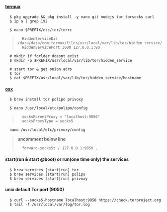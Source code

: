 #### [termux](https://medium.com/alize-in-cryptoland/how-to-run-a-secure-chat-behind-tor-off-of-your-android-phone-be83a678693d)  

```
  $ pkg upgrade && pkg install -y nano git nodejs tor torsocks curl   
  $ ip a | grep 192  

  $ nano $PREFIX/etc/tor/torrc  
```
> ```
>   HiddenServiceDir /data/data/com.termux/files/usr/local/var/lib/tor/hidden_service/
>   HiddenServicePort 3000 127.0.0.1:80
> ```
```
  # mkdir if forlder doesnt exist
  $ mkdir -p $PREFIX/usr/local/var/lib/tor/hidden_service   

  # start tor & get onion adrs
  $ tor
  $ cat $PREFIX/usr/local/var/lib/tor/hidden_service/hostname

```

#### [osx](https://tor.stackexchange.com/questions/20231/new-to-tor-is-not-working)
```
  $ brew install tor polipo privoxy  

  $ nano /usr/local/etc/polipo/config  
```
> ```
>   socksParentProxy = "localhost:9050"
>   socksProxyType = socks5
> ```

```
  nano /usr/local/etc/privoxy/config   
```
> **uncomment below line**   
> ```
>   forward-socks5t / 127.0.0.1:9050 .
> ```

#### start(run & start @boot) or run(one time only) the services   
```
  $ brew services [start|run] tor  
  $ brew services [start|run] polipo  
  $ brew services [start|run] privoxy  
```    

#### unix default Tor port (9050)   
```
  $ curl --socks5-hostname localhost:9050 https://check.torproject.org  
  $ tail -f /usr/local/var/log/tor.log  
```

